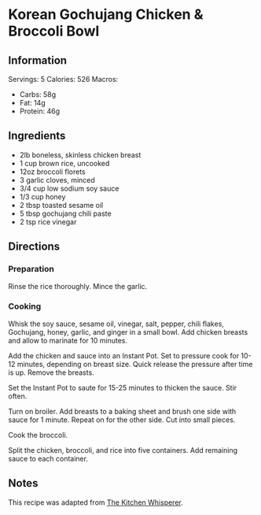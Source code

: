 # Korean Gochujang Chicken & Broccoli Bowl

## Information
Servings: 5
Calories: 526
Macros:
* Carbs: 58g
* Fat: 14g
* Protein: 46g

## Ingredients
* 2lb boneless, skinless chicken breast
* 1 cup brown rice, uncooked
* 12oz broccoli florets
* 3 garlic cloves, minced
* 3/4 cup low sodium soy sauce
* 1/3 cup honey
* 2 tbsp toasted sesame oil
* 5 tbsp gochujang chili paste
* 2 tsp rice vinegar

## Directions
### Preparation
Rinse the rice thoroughly. Mince the garlic.

### Cooking
Whisk the soy sauce, sesame oil, vinegar, salt, pepper, chili flakes, Gochujang, honey, garlic, and ginger in a small bowl. Add chicken breasts and allow to marinate for 10 minutes.

Add the chicken and sauce into an Instant Pot. Set to pressure cook for 10-12 minutes, depending on breast size. Quick release the pressure after time is up. Remove the breasts.

Set the Instant Pot to saute for 15-25 minutes to thicken the sauce. Stir often.

Turn on broiler. Add breasts to a baking sheet and brush one side with sauce for 1 minute. Repeat on for the other side. Cut into small pieces.

Cook the broccoli.

Split the chicken, broccoli, and rice into five containers. Add remaining sauce to each container.

## Notes
This recipe was adapted from [The Kitchen Whisperer](https://www.thekitchenwhisperer.net/2019/02/21/korean-gochujang-sticky-chicken-breasts-instant-pot/).
